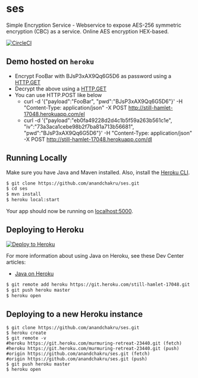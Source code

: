 # ses

Simple Encryption Service - Webservice to expose AES-256 symmetric encryption (CBC) as a service. Online AES encryption HEX-based.

[![CircleCI](https://circleci.com/gh/anandchakru/ses.svg?style=svg)](https://circleci.com/gh/anandchakru/ses)


## Demo hosted on `heroku`

  * Encrypt FooBar with BJsP3xAX9Qq6G5D6 as password using a [HTTP.GET](http://still-hamlet-17048.herokuapp.com/e/FooBar/BJsP3xAX9Qq6G5D6)
  * Decrypt the above using a [HTTP.GET](http://still-hamlet-17048.herokuapp.com/d/cb227bcec3fb608de8a58988701c6977/fa6190fc6cfcee1ffdc9ada1b788dd4c/BJsP3xAX9Qq6G5D6)
  * You can use HTTP.POST like below
    * curl -d '{"payload":"FooBar", "pwd":"BJsP3xAX9Qq6G5D6"}' -H "Content-Type: application/json" -X POST http://still-hamlet-17048.herokuapp.com/el
    * curl -d '{"payload":"eb0fa49228d2d4c1b5f59a263b561c1e", "iv":"73a3aca1cebe98b2f7ba81a713b56681", "pwd":"BJsP3xAX9Qq6G5D6"}' -H "Content-Type: application/json" -X POST http://still-hamlet-17048.herokuapp.com/dl



## Running Locally

Make sure you have Java and Maven installed.  Also, install the [Heroku CLI](https://cli.heroku.com/).

```sh
$ git clone https://github.com/anandchakru/ses.git
$ cd ses
$ mvn install
$ heroku local:start
```

Your app should now be running on [localhost:5000](http://localhost:5000/).

## Deploying to Heroku

[![Deploy to Heroku](https://www.herokucdn.com/deploy/button.png)](https://heroku.com/deploy)

For more information about using Java on Heroku, see these Dev Center articles:

- [Java on Heroku](https://devcenter.heroku.com/categories/java)

```sh
$ git remote add heroku https://git.heroku.com/still-hamlet-17048.git
$ git push heroku master
$ heroku open
```

## Deploying to a new Heroku instance

```
$ git clone https://github.com/anandchakru/ses.git
$ heroku create
$ git remote -v
#heroku	https://git.heroku.com/murmuring-retreat-23440.git (fetch)
#heroku	https://git.heroku.com/murmuring-retreat-23440.git (push)
#origin	https://github.com/anandchakru/ses.git (fetch)
#origin	https://github.com/anandchakru/ses.git (push)
$ git push heroku master
$ heroku open

```